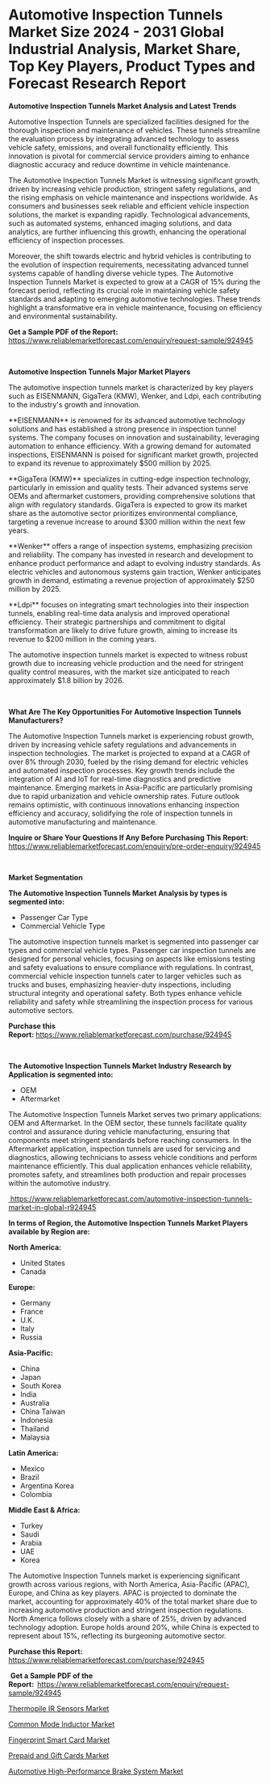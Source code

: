 <p><h1>Automotive Inspection Tunnels Market Size 2024 - 2031 Global Industrial Analysis, Market Share, Top Key Players, Product Types and Forecast Research Report</h1></p><p><strong>Automotive Inspection Tunnels Market Analysis and Latest Trends</strong></p>
<p><p>Automotive Inspection Tunnels are specialized facilities designed for the thorough inspection and maintenance of vehicles. These tunnels streamline the evaluation process by integrating advanced technology to assess vehicle safety, emissions, and overall functionality efficiently. This innovation is pivotal for commercial service providers aiming to enhance diagnostic accuracy and reduce downtime in vehicle maintenance.</p><p>The Automotive Inspection Tunnels Market is witnessing significant growth, driven by increasing vehicle production, stringent safety regulations, and the rising emphasis on vehicle maintenance and inspections worldwide. As consumers and businesses seek reliable and efficient vehicle inspection solutions, the market is expanding rapidly. Technological advancements, such as automated systems, enhanced imaging solutions, and data analytics, are further influencing this growth, enhancing the operational efficiency of inspection processes.</p><p>Moreover, the shift towards electric and hybrid vehicles is contributing to the evolution of inspection requirements, necessitating advanced tunnel systems capable of handling diverse vehicle types. The Automotive Inspection Tunnels Market is expected to grow at a CAGR of 15% during the forecast period, reflecting its crucial role in maintaining vehicle safety standards and adapting to emerging automotive technologies. These trends highlight a transformative era in vehicle maintenance, focusing on efficiency and environmental sustainability.</p></p>
<p><strong>Get a Sample PDF of the Report:&nbsp;</strong> <a href="https://www.reliablemarketforecast.com/enquiry/request-sample/924945?utm_campaign=1130&utm_medium=2&utm_source=Github&utm_content=ia&utm_term=12122024&utm_id=automotive-inspection-tunnels">https://www.reliablemarketforecast.com/enquiry/request-sample/924945</a></p>
<p>&nbsp;</p>
<p><strong>Automotive Inspection Tunnels Major Market Players</strong></p>
<p><p>The automotive inspection tunnels market is characterized by key players such as EISENMANN, GigaTera (KMW), Wenker, and Ldpi, each contributing to the industry's growth and innovation.</p><p>**EISENMANN** is renowned for its advanced automotive technology solutions and has established a strong presence in inspection tunnel systems. The company focuses on innovation and sustainability, leveraging automation to enhance efficiency. With a growing demand for automated inspections, EISENMANN is poised for significant market growth, projected to expand its revenue to approximately $500 million by 2025.</p><p>**GigaTera (KMW)** specializes in cutting-edge inspection technology, particularly in emission and quality tests. Their advanced systems serve OEMs and aftermarket customers, providing comprehensive solutions that align with regulatory standards. GigaTera is expected to grow its market share as the automotive sector prioritizes environmental compliance, targeting a revenue increase to around $300 million within the next few years.</p><p>**Wenker** offers a range of inspection systems, emphasizing precision and reliability. The company has invested in research and development to enhance product performance and adapt to evolving industry standards. As electric vehicles and autonomous systems gain traction, Wenker anticipates growth in demand, estimating a revenue projection of approximately $250 million by 2025.</p><p>**Ldpi** focuses on integrating smart technologies into their inspection tunnels, enabling real-time data analysis and improved operational efficiency. Their strategic partnerships and commitment to digital transformation are likely to drive future growth, aiming to increase its revenue to $200 million in the coming years.</p><p>The automotive inspection tunnels market is expected to witness robust growth due to increasing vehicle production and the need for stringent quality control measures, with the market size anticipated to reach approximately $1.8 billion by 2026.</p></p>
<p>&nbsp;</p>
<p><strong>What Are The Key Opportunities For Automotive Inspection Tunnels Manufacturers?</strong></p>
<p><p>The Automotive Inspection Tunnels market is experiencing robust growth, driven by increasing vehicle safety regulations and advancements in inspection technologies. The market is projected to expand at a CAGR of over 8% through 2030, fueled by the rising demand for electric vehicles and automated inspection processes. Key growth trends include the integration of AI and IoT for real-time diagnostics and predictive maintenance. Emerging markets in Asia-Pacific are particularly promising due to rapid urbanization and vehicle ownership rates. Future outlook remains optimistic, with continuous innovations enhancing inspection efficiency and accuracy, solidifying the role of inspection tunnels in automotive manufacturing and maintenance.</p></p>
<p><strong>Inquire or Share Your Questions If Any Before Purchasing This Report:</strong> <a href="https://www.reliablemarketforecast.com/enquiry/pre-order-enquiry/924945?utm_campaign=1130&utm_medium=2&utm_source=Github&utm_content=ia&utm_term=12122024&utm_id=automotive-inspection-tunnels">https://www.reliablemarketforecast.com/enquiry/pre-order-enquiry/924945</a></p>
<p>&nbsp;</p>
<p><strong>Market Segmentation</strong></p>
<p><strong>The Automotive Inspection Tunnels Market Analysis by types is segmented into:</strong></p>
<p><ul><li>Passenger Car Type</li><li>Commercial Vehicle Type</li></ul></p>
<p><p>The automotive inspection tunnels market is segmented into passenger car types and commercial vehicle types. Passenger car inspection tunnels are designed for personal vehicles, focusing on aspects like emissions testing and safety evaluations to ensure compliance with regulations. In contrast, commercial vehicle inspection tunnels cater to larger vehicles such as trucks and buses, emphasizing heavier-duty inspections, including structural integrity and operational safety. Both types enhance vehicle reliability and safety while streamlining the inspection process for various automotive sectors.</p></p>
<p><strong>Purchase this Report:&nbsp;</strong><a href="https://www.reliablemarketforecast.com/purchase/924945?utm_campaign=1130&utm_medium=2&utm_source=Github&utm_content=ia&utm_term=12122024&utm_id=automotive-inspection-tunnels">https://www.reliablemarketforecast.com/purchase/924945</a></p>
<p>&nbsp;</p>
<p><strong>The Automotive Inspection Tunnels Market Industry Research by Application is segmented into:</strong></p>
<p><ul><li>OEM</li><li>Aftermarket</li></ul></p>
<p><p>The Automotive Inspection Tunnels Market serves two primary applications: OEM and Aftermarket. In the OEM sector, these tunnels facilitate quality control and assurance during vehicle manufacturing, ensuring that components meet stringent standards before reaching consumers. In the Aftermarket application, inspection tunnels are used for servicing and diagnostics, allowing technicians to assess vehicle conditions and perform maintenance efficiently. This dual application enhances vehicle reliability, promotes safety, and streamlines both production and repair processes within the automotive industry.</p></p>
<p><a href="https://www.reliablemarketforecast.com/automotive-inspection-tunnels-market-in-global-r924945?utm_campaign=1130&utm_medium=2&utm_source=Github&utm_content=ia&utm_term=12122024&utm_id=automotive-inspection-tunnels">&nbsp;https://www.reliablemarketforecast.com/automotive-inspection-tunnels-market-in-global-r924945</a></p>
<p><strong>In terms of Region, the Automotive Inspection Tunnels Market Players available by Region are:</strong></p>
<p>
    <p> <strong> North America: </strong>
        <ul>
            <li>United States</li>
            <li>Canada</li>
        </ul>
        </p> 
    <p> <strong> Europe: </strong>
        <ul>
            <li>Germany</li>
            <li>France</li>
            <li>U.K.</li>
            <li>Italy</li>
            <li>Russia</li>
        </ul>
        </p> 
    <p> <strong> Asia-Pacific: </strong>
        <ul>
            <li>China</li>
            <li>Japan</li>
            <li>South Korea</li>
            <li>India</li>
            <li>Australia</li>
            <li>China Taiwan</li>
            <li>Indonesia</li>
            <li>Thailand</li>
            <li>Malaysia</li>
        </ul>
        </p> 
    <p> <strong> Latin America: </strong>
        <ul>
            <li>Mexico</li>
            <li>Brazil</li>
            <li>Argentina Korea</li>
            <li>Colombia</li>
        </ul>
        </p> 
    <p> <strong> Middle East & Africa: </strong>
        <ul>
            <li>Turkey</li>
            <li>Saudi</li>
            <li>Arabia</li>
            <li>UAE</li>
            <li>Korea</li>
        </ul>
    </p>
    </p>
<p><p>The Automotive Inspection Tunnels market is experiencing significant growth across various regions, with North America, Asia-Pacific (APAC), Europe, and China as key players. APAC is projected to dominate the market, accounting for approximately 40% of the total market share due to increasing automotive production and stringent inspection regulations. North America follows closely with a share of 25%, driven by advanced technology adoption. Europe holds around 20%, while China is expected to represent about 15%, reflecting its burgeoning automotive sector.</p></p>
<p><strong>Purchase this Report: </strong><a href="https://www.reliablemarketforecast.com/purchase/924945?utm_campaign=1130&utm_medium=2&utm_source=Github&utm_content=ia&utm_term=12122024&utm_id=automotive-inspection-tunnels">https://www.reliablemarketforecast.com/purchase/924945</a></p>
<p>&nbsp;<strong>Get a Sample PDF of the Report:&nbsp;&nbsp;</strong><a href="https://www.reliablemarketforecast.com/enquiry/request-sample/924945?utm_campaign=1130&utm_medium=2&utm_source=Github&utm_content=ia&utm_term=12122024&utm_id=automotive-inspection-tunnels">https://www.reliablemarketforecast.com/enquiry/request-sample/924945</a></p>
<p><strong></strong></p>
<p><p><a href="https://www.linkedin.com/pulse/p-factrackr-ho6he?utm_campaign=1130&utm_medium=2&utm_source=Github&utm_content=ia&utm_term=12122024&utm_id=automotive-inspection-tunnels">Thermopile IR Sensors Market</a></p><p><a href="https://www.linkedin.com/pulse/rev-athenaur-okk4f?utm_campaign=1130&utm_medium=2&utm_source=Github&utm_content=ia&utm_term=12122024&utm_id=automotive-inspection-tunnels">Common Mode Inductor Market</a></p><p><a href="https://www.linkedin.com/pulse/rev-athenaur-okk4f?utm_campaign=1130&utm_medium=2&utm_source=Github&utm_content=ia&utm_term=12122024&utm_id=automotive-inspection-tunnels">Fingerprint Smart Card Market</a></p><p><a href="https://www.linkedin.com/pulse/p-factrackr-ho6he?utm_campaign=1130&utm_medium=2&utm_source=Github&utm_content=ia&utm_term=12122024&utm_id=automotive-inspection-tunnels">Prepaid and Gift Cards Market</a></p><p><a href="https://github.com/RickHolmes3/Market-Research-Report-List-7/blob/main/automotive-high-performance-brake-system-market.md?utm_campaign=1130&utm_medium=2&utm_source=Github&utm_content=ia&utm_term=12122024&utm_id=automotive-inspection-tunnels">Automotive High-Performance Brake System Market</a></p></p>